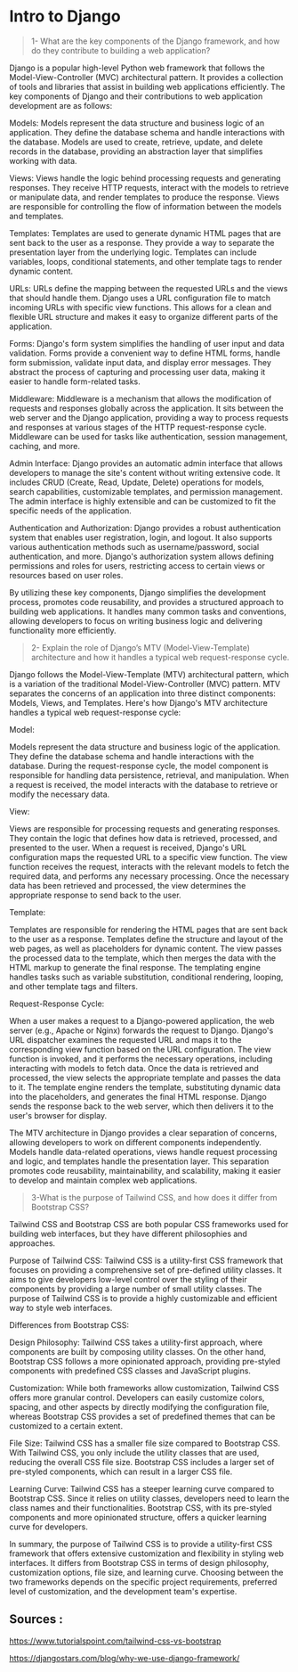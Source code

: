 
# Intro to Django


>1- What are the key components of the Django framework, and how do they contribute to building a web application?

Django is a popular high-level Python web framework that follows the Model-View-Controller (MVC) architectural pattern. It provides a collection of tools and libraries that assist in building web applications efficiently. The key components of Django and their contributions to web application development are as follows:

Models: Models represent the data structure and business logic of an application. They define the database schema and handle interactions with the database. Models are used to create, retrieve, update, and delete records in the database, providing an abstraction layer that simplifies working with data.

Views: Views handle the logic behind processing requests and generating responses. They receive HTTP requests, interact with the models to retrieve or manipulate data, and render templates to produce the response. Views are responsible for controlling the flow of information between the models and templates.

Templates: Templates are used to generate dynamic HTML pages that are sent back to the user as a response. They provide a way to separate the presentation layer from the underlying logic. Templates can include variables, loops, conditional statements, and other template tags to render dynamic content.

URLs: URLs define the mapping between the requested URLs and the views that should handle them. Django uses a URL configuration file to match incoming URLs with specific view functions. This allows for a clean and flexible URL structure and makes it easy to organize different parts of the application.

Forms: Django's form system simplifies the handling of user input and data validation. Forms provide a convenient way to define HTML forms, handle form submission, validate input data, and display error messages. They abstract the process of capturing and processing user data, making it easier to handle form-related tasks.

Middleware: Middleware is a mechanism that allows the modification of requests and responses globally across the application. It sits between the web server and the Django application, providing a way to process requests and responses at various stages of the HTTP request-response cycle. Middleware can be used for tasks like authentication, session management, caching, and more.

Admin Interface: Django provides an automatic admin interface that allows developers to manage the site's content without writing extensive code. It includes CRUD (Create, Read, Update, Delete) operations for models, search capabilities, customizable templates, and permission management. The admin interface is highly extensible and can be customized to fit the specific needs of the application.

Authentication and Authorization: Django provides a robust authentication system that enables user registration, login, and logout. It also supports various authentication methods such as username/password, social authentication, and more. Django's authorization system allows defining permissions and roles for users, restricting access to certain views or resources based on user roles.

By utilizing these key components, Django simplifies the development process, promotes code reusability, and provides a structured approach to building web applications. It handles many common tasks and conventions, allowing developers to focus on writing business logic and delivering functionality more efficiently.






>2- Explain the role of Django’s MTV (Model-View-Template) architecture and how it handles a typical web request-response cycle.

Django follows the Model-View-Template (MTV) architectural pattern, which is a variation of the traditional Model-View-Controller (MVC) pattern. MTV separates the concerns of an application into three distinct components: Models, Views, and Templates. Here's how Django's MTV architecture handles a typical web request-response cycle:

Model:

Models represent the data structure and business logic of the application. They define the database schema and handle interactions with the database.
During the request-response cycle, the model component is responsible for handling data persistence, retrieval, and manipulation.
When a request is received, the model interacts with the database to retrieve or modify the necessary data.

View:

Views are responsible for processing requests and generating responses. They contain the logic that defines how data is retrieved, processed, and presented to the user.
When a request is received, Django's URL configuration maps the requested URL to a specific view function.
The view function receives the request, interacts with the relevant models to fetch the required data, and performs any necessary processing.
Once the necessary data has been retrieved and processed, the view determines the appropriate response to send back to the user.

Template:

Templates are responsible for rendering the HTML pages that are sent back to the user as a response.
Templates define the structure and layout of the web pages, as well as placeholders for dynamic content.
The view passes the processed data to the template, which then merges the data with the HTML markup to generate the final response.
The templating engine handles tasks such as variable substitution, conditional rendering, looping, and other template tags and filters.

Request-Response Cycle:

When a user makes a request to a Django-powered application, the web server (e.g., Apache or Nginx) forwards the request to Django.
Django's URL dispatcher examines the requested URL and maps it to the corresponding view function based on the URL configuration.
The view function is invoked, and it performs the necessary operations, including interacting with models to fetch data.
Once the data is retrieved and processed, the view selects the appropriate template and passes the data to it.
The template engine renders the template, substituting dynamic data into the placeholders, and generates the final HTML response.
Django sends the response back to the web server, which then delivers it to the user's browser for display.

The MTV architecture in Django provides a clear separation of concerns, allowing developers to work on different components independently. Models handle data-related operations, views handle request processing and logic, and templates handle the presentation layer. This separation promotes code reusability, maintainability, and scalability, making it easier to develop and maintain complex web applications.







>3-What is the purpose of Tailwind CSS, and how does it differ from Bootstrap CSS?

Tailwind CSS and Bootstrap CSS are both popular CSS frameworks used for building web interfaces, but they have different philosophies and approaches.

Purpose of Tailwind CSS: Tailwind CSS is a utility-first CSS framework that focuses on providing a comprehensive set of pre-defined utility classes. It aims to give developers low-level control over the styling of their components by providing a large number of small utility classes. The purpose of Tailwind CSS is to provide a highly customizable and efficient way to style web interfaces.




Differences from Bootstrap CSS:

Design Philosophy: Tailwind CSS takes a utility-first approach, where components are built by composing utility classes. On the other hand, Bootstrap CSS follows a more opinionated approach, providing pre-styled components with predefined CSS classes and JavaScript plugins.

Customization: While both frameworks allow customization, Tailwind CSS offers more granular control. Developers can easily customize colors, spacing, and other aspects by directly modifying the configuration file, whereas Bootstrap CSS provides a set of predefined themes that can be customized to a certain extent.

File Size: Tailwind CSS has a smaller file size compared to Bootstrap CSS. With Tailwind CSS, you only include the utility classes that are used, reducing the overall CSS file size. Bootstrap CSS includes a larger set of pre-styled components, which can result in a larger CSS file.

Learning Curve: Tailwind CSS has a steeper learning curve compared to Bootstrap CSS. Since it relies on utility classes, developers need to learn the class names and their functionalities. Bootstrap CSS, with its pre-styled components and more opinionated structure, offers a quicker learning curve for developers.

In summary, the purpose of Tailwind CSS is to provide a utility-first CSS framework that offers extensive customization and flexibility in styling web interfaces. It differs from Bootstrap CSS in terms of design philosophy, customization options, file size, and learning curve. Choosing between the two frameworks depends on the specific project requirements, preferred level of customization, and the development team's expertise.




## Sources :
https://www.tutorialspoint.com/tailwind-css-vs-bootstrap

https://djangostars.com/blog/why-we-use-django-framework/


